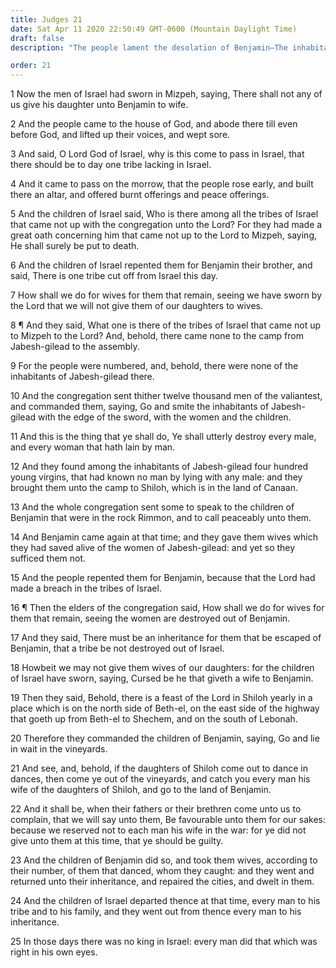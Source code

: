 ```yaml
---
title: Judges 21
date: Sat Apr 11 2020 22:50:49 GMT-0600 (Mountain Daylight Time)
draft: false
description: "The people lament the desolation of Benjamin—The inhabitants of Jabesh-gilead are destroyed for not engaging in the war with Benjamin—Wives are provided for the remnant of Benjamin."

order: 21
---
```

    
1 Now the men of Israel had sworn in Mizpeh, saying, There shall not any of us give his daughter unto Benjamin to wife.

2 And the people came to the house of God, and abode there till even before God, and lifted up their voices, and wept sore.

3 And said, O Lord God of Israel, why is this come to pass in Israel, that there should be to day one tribe lacking in Israel.

4 And it came to pass on the morrow, that the people rose early, and built there an altar, and offered burnt offerings and peace offerings.

5 And the children of Israel said, Who is there among all the tribes of Israel that came not up with the congregation unto the Lord? For they had made a great oath concerning him that came not up to the Lord to Mizpeh, saying, He shall surely be put to death.

6 And the children of Israel repented them for Benjamin their brother, and said, There is one tribe cut off from Israel this day.

7 How shall we do for wives for them that remain, seeing we have sworn by the Lord that we will not give them of our daughters to wives.

8 ¶ And they said, What one is there of the tribes of Israel that came not up to Mizpeh to the Lord? And, behold, there came none to the camp from Jabesh-gilead to the assembly.

9 For the people were numbered, and, behold, there were none of the inhabitants of Jabesh-gilead there.

10 And the congregation sent thither twelve thousand men of the valiantest, and commanded them, saying, Go and smite the inhabitants of Jabesh-gilead with the edge of the sword, with the women and the children.

11 And this is the thing that ye shall do, Ye shall utterly destroy every male, and every woman that hath lain by man.

12 And they found among the inhabitants of Jabesh-gilead four hundred young virgins, that had known no man by lying with any male: and they brought them unto the camp to Shiloh, which is in the land of Canaan.

13 And the whole congregation sent some to speak to the children of Benjamin that were in the rock Rimmon, and to call peaceably unto them.

14 And Benjamin came again at that time; and they gave them wives which they had saved alive of the women of Jabesh-gilead: and yet so they sufficed them not.

15 And the people repented them for Benjamin, because that the Lord had made a breach in the tribes of Israel.

16 ¶ Then the elders of the congregation said, How shall we do for wives for them that remain, seeing the women are destroyed out of Benjamin.

17 And they said, There must be an inheritance for them that be escaped of Benjamin, that a tribe be not destroyed out of Israel.

18 Howbeit we may not give them wives of our daughters: for the children of Israel have sworn, saying, Cursed be he that giveth a wife to Benjamin.

19 Then they said, Behold, there is a feast of the Lord in Shiloh yearly in a place which is on the north side of Beth-el, on the east side of the highway that goeth up from Beth-el to Shechem, and on the south of Lebonah.

20 Therefore they commanded the children of Benjamin, saying, Go and lie in wait in the vineyards.

21 And see, and, behold, if the daughters of Shiloh come out to dance in dances, then come ye out of the vineyards, and catch you every man his wife of the daughters of Shiloh, and go to the land of Benjamin.

22 And it shall be, when their fathers or their brethren come unto us to complain, that we will say unto them, Be favourable unto them for our sakes: because we reserved not to each man his wife in the war: for ye did not give unto them at this time, that ye should be guilty.

23 And the children of Benjamin did so, and took them wives, according to their number, of them that danced, whom they caught: and they went and returned unto their inheritance, and repaired the cities, and dwelt in them.

24 And the children of Israel departed thence at that time, every man to his tribe and to his family, and they went out from thence every man to his inheritance.

25 In those days there was no king in Israel: every man did that which was right in his own eyes.
